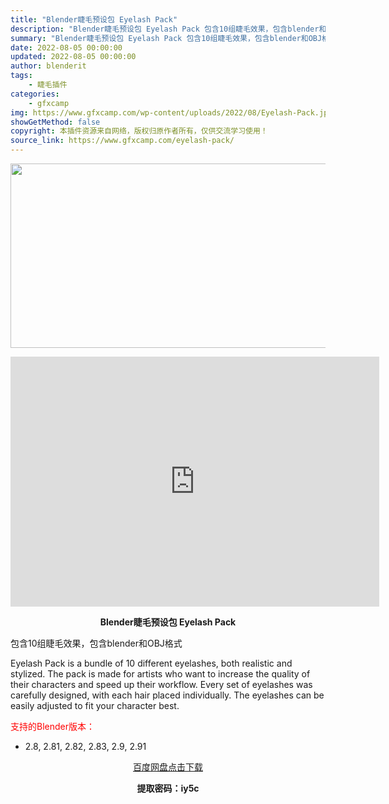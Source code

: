 ```yaml
---
title: "Blender睫毛预设包 Eyelash Pack"
description: "Blender睫毛预设包 Eyelash Pack 包含10组睫毛效果，包含blender和OBJ格式 Eyelash Pack is a bundle of 10 different eyelash..."
summary: "Blender睫毛预设包 Eyelash Pack 包含10组睫毛效果，包含blender和OBJ格式 Eyelash Pack is a bundle of 10 different eyelash..."
date: 2022-08-05 00:00:00
updated: 2022-08-05 00:00:00
author: blenderit
tags: 
    - 睫毛插件
categories:
    - gfxcamp
img: https://www.gfxcamp.com/wp-content/uploads/2022/08/Eyelash-Pack.jpg
showGetMethod: false
copyright: 本插件资源来自网络，版权归原作者所有，仅供交流学习使用！
source_link: https://www.gfxcamp.com/eyelash-pack/
---
```

<div><p><img decoding="async" class="aligncenter size-full wp-image-105691" src="https://www.gfxcamp.com/wp-content/uploads/2022/08/Eyelash-Pack.jpg" data-src="https://www.gfxcamp.com/wp-content/uploads/2022/08/Eyelash-Pack.jpg" alt="" width="590" height="295" data-srcset="https://www.gfxcamp.com/wp-content/uploads/2022/08/Eyelash-Pack.jpg 590w, https://www.gfxcamp.com/wp-content/uploads/2022/08/Eyelash-Pack-150x75.jpg 150w" data-sizes="(max-width: 590px) 100vw, 590px"></p><p style="text-align: center;"><iframe loading="lazy" src="https://player.youku.com/embed/XNTg5MjU2NjE5Ng==" width="590" height="400" frameborder="0" allowfullscreen="allowfullscreen" data-mce-fragment="1"></iframe></p><p style="text-align: center;"><strong>Blender睫毛预设包 Eyelash Pack</strong></p><p>包含10组睫毛效果，包含blender和OBJ格式</p><p>Eyelash Pack is a bundle of 10 different eyelashes, both realistic and stylized. The pack is made for artists who want to increase the quality of their characters and speed up their workflow. Every set of eyelashes was carefully designed, with each hair placed individually. The eyelashes can be easily adjusted to fit your character best.</p><p style="text-align: left;"><span style="color: #ff0000;">支持的Blender版本：</span></p><ul>
<li style="text-align: left;">2.8, 2.81, 2.82, 2.83, 2.9, 2.91</li>
</ul><p style="text-align: center;"><a class="maxbutton-3 maxbutton maxbutton-baidu" target="_blank" rel="noopener" href="https://pan.baidu.com/s/1iYnjR8jbqvP_FBWYgRvHjQ?pwd=iy5c"><span class="mb-text">百度网盘点击下载</span></a></p><p style="text-align: center;"><strong>提取密码：iy5c</strong></p></div>